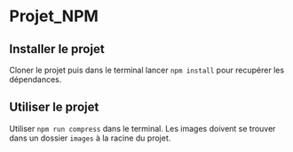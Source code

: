 # Projet_NPM

## Installer le projet
Cloner le projet puis dans le terminal lancer `npm install` pour recupérer les dépendances.

## Utiliser le projet 
Utiliser `npm run compress` dans le terminal. Les images doivent se trouver dans un dossier `images` à la racine du projet.


